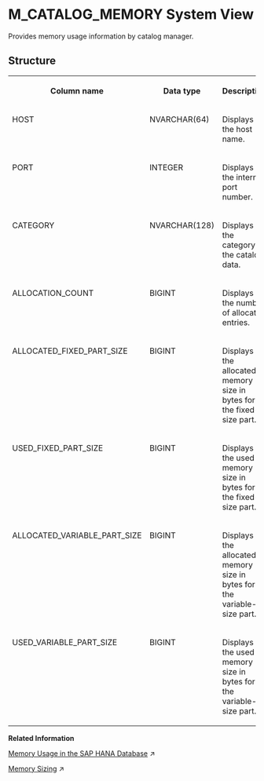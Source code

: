 <!-- loio20a994ea751910148ccbd5e7108f3e2e -->

# M\_CATALOG\_MEMORY System View

Provides memory usage information by catalog manager.



<a name="loio20a994ea751910148ccbd5e7108f3e2e___m__c_a_t_a_l_o_g__m_e_m_o_r_y_1struct_M_CATALOG_MEMORY"/>

## Structure


<table>
<tr>
<th valign="top">

Column name

</th>
<th valign="top">

Data type

</th>
<th valign="top">

Description

</th>
</tr>
<tr>
<td valign="top">

HOST

</td>
<td valign="top">

NVARCHAR\(64\)

</td>
<td valign="top">

Displays the host name.

</td>
</tr>
<tr>
<td valign="top">

PORT

</td>
<td valign="top">

INTEGER

</td>
<td valign="top">

Displays the internal port number.

</td>
</tr>
<tr>
<td valign="top">

CATEGORY

</td>
<td valign="top">

NVARCHAR\(128\)

</td>
<td valign="top">

Displays the category of the catalog data.

</td>
</tr>
<tr>
<td valign="top">

ALLOCATION\_COUNT

</td>
<td valign="top">

BIGINT

</td>
<td valign="top">

Displays the number of allocated entries.

</td>
</tr>
<tr>
<td valign="top">

ALLOCATED\_FIXED\_PART\_SIZE

</td>
<td valign="top">

BIGINT

</td>
<td valign="top">

Displays the allocated memory size in bytes for the fixed-size part.

</td>
</tr>
<tr>
<td valign="top">

USED\_FIXED\_PART\_SIZE

</td>
<td valign="top">

BIGINT

</td>
<td valign="top">

Displays the used memory size in bytes for the fixed-size part.

</td>
</tr>
<tr>
<td valign="top">

ALLOCATED\_VARIABLE\_PART\_SIZE

</td>
<td valign="top">

BIGINT

</td>
<td valign="top">

Displays the allocated memory size in bytes for the variable-size part.

</td>
</tr>
<tr>
<td valign="top">

USED\_VARIABLE\_PART\_SIZE

</td>
<td valign="top">

BIGINT

</td>
<td valign="top">

Displays the used memory size in bytes for the variable-size part.

</td>
</tr>
</table>

**Related Information**  


[Memory Usage in the SAP HANA Database](https://help.sap.com/viewer/f9c5015e72e04fffa14d7d4f7267d897/2023_4_QRC/en-US/bde79b28bb5710149d6eee5e75fe7f17.html "Memory is a fundamental resource of the SAP HANA database. Understanding how the SAP HANA database requests, uses, and manages this resource is crucial to the understanding of SAP HANA.") :arrow_upper_right:

[Memory Sizing](https://help.sap.com/viewer/f9c5015e72e04fffa14d7d4f7267d897/2023_4_QRC/en-US/bdf26308bb571014b7bcd3bcd586aecd.html "Memory sizing is the process of estimating in advance the amount of memory that will be required to run a certain workload on an SAP HANA database. To understand memory sizing, several questions need to be answered.") :arrow_upper_right:

